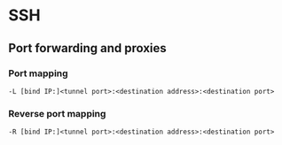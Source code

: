 # SSH

## Port forwarding and proxies
### Port mapping
`-L [bind IP:]<tunnel port>:<destination address>:<destination port>`

### Reverse port mapping
`-R [bind IP:]<tunnel port>:<destination address>:<destination port>`
